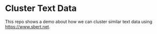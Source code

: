 # Cluster Text Data

This repo shows a demo about how we can cluster similar text data using https://www.sbert.net.


